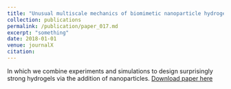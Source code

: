 ```yaml
---
title: "Unusual multiscale mechanics of biomimetic nanoparticle hydrogels"
collection: publications
permalink: /publication/paper_017.md
excerpt: "something"
date: 2018-01-01
venue: journalX
citation:
---
```

In which we combine experiments and simulations to design surprisingly strong
hydrogels via the addition of nanoparticles.
[Download paper here](http://pfdamasceno.github.io/files/2018_Zhou.pdf)
